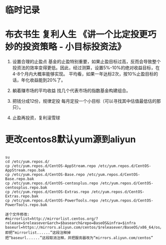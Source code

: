 # 临时记录

# 布衣书生 复利人生 《讲一个比定投更巧妙的投资策略 - 小目标投资法》

1. 设置合理的止盈点
基金的止盈特别重要，如果止盈目标过高，反而会导致整个投资法的效率变得更低。因此，经过测算，设置5%-10%的绝对收益目标，在4-8个月内大概率能够实现。
平均看，如果一年达标2次，按10%止盈目标的话，年化收益能到20%了。
  

2. 躺着赚市场的平均收益
找几个代表市场的指数基金构建组合。

3. 把钱分成12份，规律定投
每月定投一个小目标（可以寻找其中估值最低估的那只）。

4. 止盈再投资，复利滚雪球

# 更改centos8默认yum源到aliyun

```
  
su
cd /etc/yum.repos.d/
cp /etc/yum.repos.d/CentOS-AppStream.repo /etc/yum.repos.d/CentOS-AppStream.repo.bak
cp /etc/yum.repos.d/CentOS-Base.repo /etc/yum.repos.d/CentOS-Base.repo.bak
cp /etc/yum.repos.d/CentOS-centosplus.repo /etc/yum.repos.d/CentOS-centosplus.repo.bak
cp /etc/yum.repos.d/CentOS-Extras.repo /etc/yum.repos.d/CentOS-Extras.repo.bak
cp /etc/yum.repos.d/CentOS-PowerTools.repo /etc/yum.repos.d/CentOS-PowerTools.repo.bak
  
逐个文件修改:
#mirrorlist=http://mirrorlist.centos.org/?release=$releasever&arch=$basearch&repo=BaseOS&infra=$infra
baseurl=https://mirrors.aliyun.com/centos/$releasever/BaseOS/x86_64/os/
即把“mirrorlist......”这段注释掉
把“baseurl......”这段取消注释，并把服务器改为“mirrors.aliyun.com/centos”
``` 
